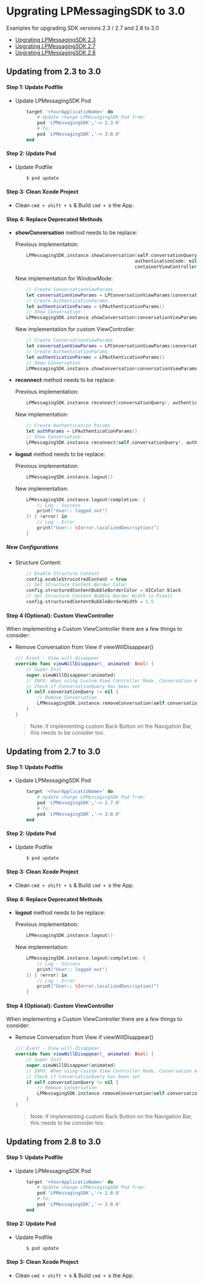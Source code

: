 # Upgrating LPMessagingSDK to 3.0
Examples for upgrading SDK versions 2.3 / 2.7 and 2.8 to 3.0

* [Upgrating LPMessagingSDK 2.3](#update23)
* [Upgrating LPMessagingSDK 2.7](#update27)
* [Upgrating LPMessagingSDK 2.8](#update28)

## <a name="update23"></a> Updating from 2.3 to 3.0

#### Step 1: Update Podfile

  * Update LPMessagingSDK Pod
  
  	```ruby
  		target '<YourApplicatioName>' do
     	    # Update change LPMessagingSDK Pod from:
  	   	    pod 'LPMessagingSDK','~> 2.3.0'
   	  	    # To:
   	  	    pod 'LPMessagingSDK','~> 3.0.0'
   	  	end
  	```

#### Step 2: Update Pod

* Update Podfile
    
    ```sh
        $ pod update
    ```
	
#### Step 3: Clean Xcode Project

* Clean `cmd + shift + k` & Build `cmd + b` the App.


#### Step 4: Replace Deprecated Methods

* **showConversation** method needs to be replace:
	
	Previous implementation:
	
	~~~ swift
		LPMessagingSDK.instance.showConversation(self.conversationQuery!, 
                                                authenticationCode: nil, 
                                                containerViewController: nil)
	~~~
	
	New implementation for WindowMode:
	
	~~~ swift
		// Create ConversationViewParams
		let conversationViewParams = LPConversationViewParams(conversationQuery: self.conversationQuery!, containerViewController: nil, isViewOnly: false)
		// Create AuthenticationParams
		let authenticationParams = LPAuthenticationParams()
		// Show Conversation
		LPMessagingSDK.instance.showConversation(conversationViewParams, authenticationParams: authenticationParams)
	~~~
	
	New implementation for custom ViewController:
	
	~~~ swift
		// Create ConversationViewParams
		let conversationViewParams = LPConversationViewParams(conversationQuery: self.conversationQuery!, containerViewController: viewController, isViewOnly: false)
		// Create AuthenticationParams
		let authenticationParams = LPAuthenticationParams()
		// Show Conversation
		LPMessagingSDK.instance.showConversation(conversationViewParams, authenticationParams: authenticationParams)
	~~~
  	
* **reconnect** method needs to be replace:

    Previous implementation:

	~~~ swift
	    LPMessagingSDK.instance.reconnect(conversationQuery!, authenticationCode: "")
	~~~

	New implementation:
	
	~~~ swift
		// Create Authentication Params
		let authParams = LPAuthenticationParams()
		// Show Conversation
		LPMessagingSDK.instance.reconnect(self.conversationQuery!, authenticationParams: authParams
	~~~  	
    	
* **logout** method needs to be replace:

	Previous implementation:

	~~~ swift
		LPMessagingSDK.instance.logout()
	~~~

	New implementation:
	
	~~~ swift
		LPMessagingSDK.instance.logout(completion: {
    		// Log - Success
    		print("User:: logged out")
    	}) { (error) in
    		// Log - Error
    		print("User:: \(error.localizedDescription)")
		}
	~~~

##### New Configurations
* Structure Content:
        
    ~~~ swift
        // Enable Structure Content
        config.enableStrucutredContent = true
        // Set Structure Content Border Color
        config.structuredContentBubbleBorderColor = UIColor.black
    	// Set Structure Content Bubble Border Width in Pixels
        config.structuredContentBubbleBorderWidth = 1.5
    ~~~
		

#### Step 4 (Optional): Custom ViewController

When implementing a Custom ViewController there are a few things to consider:

 * Remove Conversation from View if viewWillDisappear()
    
    ``` swift
    /// Event - View will disappear
    override func viewWillDisappear(_ animated: Bool) {
        // Super Init
        super.viewWillDisappear(animated)
        // INFO: When using Custom View Controller Mode, Conversation must be remove when leaving the App, if the Conversation View is the current screen
        // Check if ConversationQuery has been set
        if self.conversationQuery != nil {
            // Remove Conversation
            LPMessagingSDK.instance.removeConversation(self.conversationQuery!)
        }
    }
    ```
    
    > Note: if implementing custom Back Button on the Navigation Bar, this needs to be consider too.
    
    
    
## <a name="update27"></a> Updating from 2.7 to 3.0



#### Step 1: Update Podfile

  * Update LPMessagingSDK Pod
  
  	```ruby
  		target '<YourApplicatioName>' do
     	    # Update change LPMessagingSDK Pod from:
  	   	    pod 'LPMessagingSDK','~> 2.7.0'
   	  	    # To:
   	  	    pod 'LPMessagingSDK','~> 3.0.0'
   	  	end
  	```

#### Step 2: Update Pod

* Update Podfile
    
    ```sh
        $ pod update
    ```
	
#### Step 3: Clean Xcode Project

* Clean `cmd + shift + k` & Build `cmd + b` the App.


#### Step 4: Replace Deprecated Methods

* **logout** method needs to be replace:

	Previous implementation:

	~~~ swift
		LPMessagingSDK.instance.logout()
	~~~

	New implementation:
	
	~~~ swift
		LPMessagingSDK.instance.logout(completion: {
    		// Log - Success
    		print("User:: logged out")
    	}) { (error) in
    		// Log - Error
    		print("User:: \(error.localizedDescription)")
		}
	~~~

#### Step 4 (Optional): Custom ViewController

When implementing a Custom ViewController there are a few things to consider:

 * Remove Conversation from View if viewWillDisappear()
    
    ``` swift
    /// Event - View will disappear
    override func viewWillDisappear(_ animated: Bool) {
        // Super Init
        super.viewWillDisappear(animated)
        // INFO: When using Custom View Controller Mode, Conversation must be remove when leaving the App, if the Conversation View is the current screen
        // Check if ConversationQuery has been set
        if self.conversationQuery != nil {
            // Remove Conversation
            LPMessagingSDK.instance.removeConversation(self.conversationQuery!)
        }
    }
    ```
    
    > Note: if implementing custom Back Button on the Navigation Bar, this needs to be consider too.



## <a name="update28"></a> Updating from 2.8 to 3.0



#### Step 1: Update Podfile

  * Update LPMessagingSDK Pod
  
  	```ruby
  		target '<YourApplicatioName>' do
     	    # Update change LPMessagingSDK Pod from:
  	   	    pod 'LPMessagingSDK','~> 2.8.0'
   	  	    # To:
   	  	    pod 'LPMessagingSDK','~> 3.0.0'
   	  	end
  	```

#### Step 2: Update Pod

* Update Podfile
    
    ```sh
        $ pod update
    ```
	
#### Step 3: Clean Xcode Project

* Clean `cmd + shift + k` & Build `cmd + b` the App.

